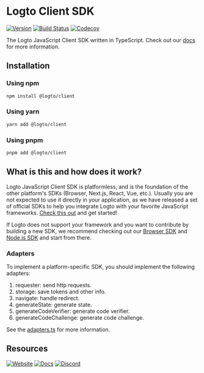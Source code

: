 # Logto Client SDK
[![Version](https://img.shields.io/npm/v/@logto/client)](https://www.npmjs.com/package/@logto/client)
[![Build Status](https://github.com/logto-io/js/actions/workflows/main.yml/badge.svg)](https://github.com/logto-io/js/actions/workflows/main.yml)
[![Codecov](https://img.shields.io/codecov/c/github/logto-io/js)](https://app.codecov.io/gh/logto-io/js?branch=master)

The Logto JavaScript Client SDK written in TypeScript. Check out our [docs](https://docs.logto.io/sdk/JavaScript/client/) for more information.

## Installation

### Using npm

```bash
npm install @logto/client
```

### Using yarn

```bash
yarn add @logto/client
```

### Using pnpm

```bash
pnpm add @logto/client
```

## What is this and how does it work?

Logto JavaScript Client SDK is platformless, and is the foundation of the other platform's SDKs (Browser, Next.js, React, Vue, etc.). Usually you are not expected to use it directly in your application, as we have released a set of official SDKs to help you integrate Logto with your favorite JavaScript frameworks. [Check this out](https://docs.logto.io/docs/recipes/integrate-logto/) and get started!

If Logto does not support your framework and you want to contribute by building a new SDK, we recommend checking out our [Browser SDK](https://github.com/logto-io/js/tree/master/packages/browser) and [Node.js SDK](https://github.com/logto-io/js/tree/master/packages/node) and start from there.

### Adapters

To implement a platform-specific SDK, you should implement the following adapters:

1. requester: send http requests.
2. storage: save tokens and other info.
3. navigate: handle redirect.
4. generateState: generate state.
5. generateCodeVerifier: generate code verifier.
6. generateCodeChallenge: generate code challenge.

See the [adapters.ts](./src/adapter.ts) for more information.

## Resources

[![Website](https://img.shields.io/badge/website-logto.io-8262F8.svg)](https://logto.io/)
[![Docs](https://img.shields.io/badge/docs-logto.io-green.svg)](https://docs.logto.io/sdk/JavaScript/client/)
[![Discord](https://img.shields.io/discord/965845662535147551?logo=discord&logoColor=ffffff&color=7389D8&cacheSeconds=600)](https://discord.gg/UEPaF3j5e6)
